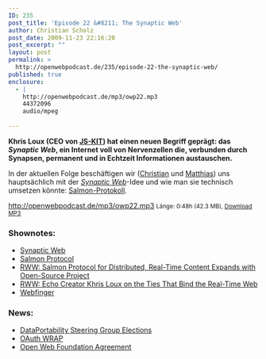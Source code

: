 ```yaml
---
ID: 235
post_title: 'Episode 22 &#8211; The Synaptic Web'
author: Christian Scholz
post_date: 2009-11-23 22:16:20
post_excerpt: ""
layout: post
permalink: >
  http://openwebpodcast.de/235/episode-22-the-synaptic-web/
published: true
enclosure:
  - |
    http://openwebpodcast.de/mp3/owp22.mp3
    44372096
    audio/mpeg
    
---
```

<strong>Khris Loux (CEO von <a href="http://www.js-kit.com">JS-KIT</a>) hat einen neuen Begriff geprägt: das <em>Synaptic Web</em>, ein Internet voll von Nervenzellen die, verbunden durch Synapsen, permanent und in Echtzeit Informationen austauschen.</strong>

In der aktuellen Folge beschäftigen wir (<a href="http://mrtopf.de">Christian</a> und <a href="http://notizblog.org/">Matthias</a>) uns hauptsächlich mit der <em><a href="http://www.synapticweb.org">Synaptic Web</a></em>-Idee und wie man sie technisch umsetzen könnte: <a href="http://www.salmon-protocol.org/">Salmon-Protokoll</a>.

http://openwebpodcast.de/mp3/owp22.mp3
<small>Länge: 0:48h (42.3 MB), <a href="http://openwebpodcast.de/mp3/owp22.mp3">Download MP3</a></small>

<h3>Shownotes:</h3>
<ul>
<li><a href="http://synapticweb.org/">Synaptic Web</a></li>
<li><a href="http://www.salmon-protocol.org/">Salmon Protocol</a></li>
<li><a href="http://www.readwriteweb.com/archives/salmon_protocol_for_distributed_aggregated_content.php">RWW: Salmon Protocol for Distributed, Real-Time Content Expands with Open-Source Project</a></li>
<li><a href="http://www.readwriteweb.com/archives/echo_creator_khris_loux_on_the_ties_that_bind_the.php">RWW: Echo Creator Khris Loux on the Ties That Bind the Real-Time Web</a></li>
<li><a href="http://code.google.com/p/webfinger/">Webfinger</a></li>
</ul>

<h3>News:</h3>
<ul>
<li><a href="http://blog.dataportability.org/2009/11/18/data-portability-membership-registration-and-board-elections/">DataPortability Steering Group Elections</a></li>
<li><a href="http://groups.google.com/group/oauth-wrap-wg">OAuth WRAP</a></li>
<li><a href="http://openwebfoundation.org/legal/">Open Web Foundation Agreement</a></li>
</ul>